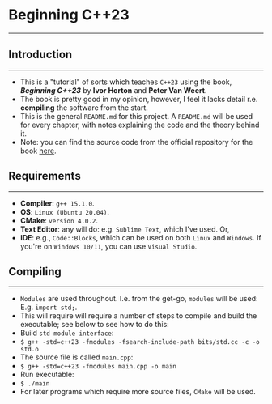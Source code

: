 # Beginning C++23
---

## Introduction
---
* This is a "tutorial" of sorts which teaches `C++23` using the book, ___Beginning C++23___ by __Ivor Horton__ and __Peter Van Weert__.
* The book is pretty good in my opinion, however, I feel it lacks detail r.e. __compiling__ the software from the start.
* This is the general `README.md` for this project. A `README.md` will be used for every chapter, with notes explaining the code and the theory behind it.
* Note: you can find the source code from the official repository for the book [here](https://github.com/MRLintern/beginning-cpp23).

## Requirements
---
* __Compiler__: `g++ 15.1.0`.
* __OS__: `Linux (Ubuntu 20.04)`.
* __CMake__: `version 4.0.2`.
* __Text Editor__: any will do: e.g. `Sublime Text`, which I've used. Or,
* __IDE__: e.g., `Code::Blocks`, which can be used on both `Linux` and `Windows`. If you're on `Windows 10/11`, you can use `Visual Studio`.

## Compiling
---
* `Modules` are used throughout. I.e. from the get-go, `modules` will be used: E.g. `import std;`.
* This will require will require a number of steps to compile and build the executable; see below to see how to do this:
* Build `std module interface`:
* `$ g++ -std=c++23 -fmodules -fsearch-include-path bits/std.cc -c -o std.o`
* The source file is called `main.cpp`:
* `$ g++ -std=c++23 -fmodules main.cpp -o main`
* Run executable:
* `$ ./main`
* For later programs which require more source files, `CMake` will be used.
